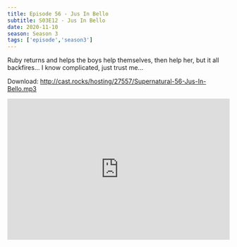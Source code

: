 ```yaml
---
title: Episode 56 - Jus In Bello
subtitle: S03E12 - Jus In Bello
date: 2020-11-10
season: Season 3
tags: ['episode','season3']
---
```

Ruby returns and helps the boys help themselves, then help her, but it all backfires... I know complicated, just trust me...

Download: http://cast.rocks/hosting/27557/Supernatural-56-Jus-In-Bello.mp3

<iframe src="https://cast.rocks/player/27557/Supernatural-56-Jus-In-Bello.mp3?episodeTitle=Episode%2056%20-%20Jus%20In%20Bello&podcastTitle=Couple%20of%20Idjits&episodeDate=November%2010th%2C%202020&imageURL=https%3A%2F%2Fcast.rocks%2Fhosting%2F27557%2Ffeeds%2FCAURZ.jpg" style="border: none; min-height: 265px; max-height: 320px; max-width: 558px; min-width: 270px; width: 100%; height: 100%;" scrollbars="no"></iframe>
